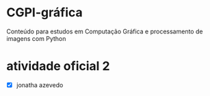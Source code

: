 # CGPI-gráfica
 Conteúdo para estudos em Computação Gráfica e processamento de imagens com Python

# atividade oficial 2 

-[x] jonatha azevedo
